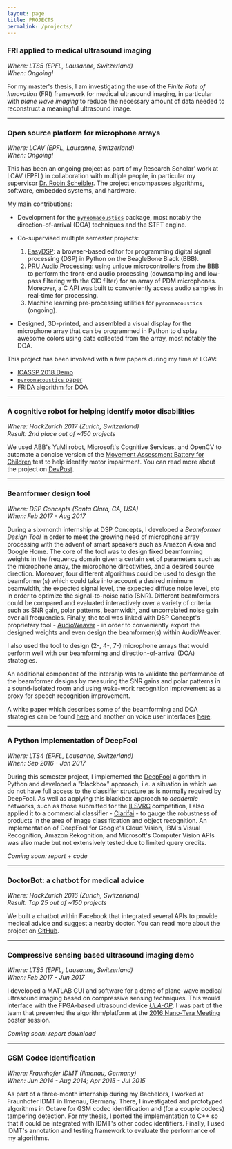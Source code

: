 ```yaml
---
layout: page
title: PROJECTS
permalink: /projects/
---
```


### FRI applied to medical ultrasound imaging

_Where: LTS5 (EPFL, Lausanne, Switzerland)_<br>
_When: Ongoing!_

For my master's thesis, I am investigating the use of the _Finite Rate of Innovation_ (FRI) framework for medical ultrasound imaging, in particular with _plane wave imaging_ to reduce the necessary amount of data needed to reconstruct a meaningful ultrasound image.

---

### Open source platform for microphone arrays

_Where: LCAV (EPFL, Lausanne, Switzerland)_<br>
_When: Ongoing!_

This has been an ongoing project as part of my Research Scholar' work at LCAV (EPFL) in collaboration with multiple people, in particular my supervisor <a href="http://www.robinscheibler.org/" target="_blank">Dr. Robin Scheibler</a>. The project encompasses algorithms, software, embedded systems, and hardware.

My main contributions:
* Development for the <a href="https://github.com/LCAV/pyroomacoustics" target="_blank">`pyroomacoustics`</a> package, most notably the direction-of-arrival (DOA) techniques and the STFT engine.
* Co-supervised multiple semester projects:
   1. <a href="https://github.com/LCAV/easy-dsp" target="_blank">EasyDSP</a>: a browser-based editor for programming digital signal processing (DSP) in Python on the BeagleBone Black (BBB).
   2. <a href="https://github.com/Scrashdown/PRU-Audio-Processing" target="_blank">PRU Audio Processing</a>: using unique microcontrollers from the BBB to perform the front-end audio processing (downsampling and low-pass filtering with the CIC filter) for an array of PDM microphones. Moreover, a C API was built to conveniently access audio samples in real-time for processing.
   3. Machine learning pre-processing utilities for `pyroomacoustics` (ongoing).


* Designed, 3D-printed, and assembled a visual display for the microphone array that can be programmed in Python to display awesome colors using data collected from the array, most notably the DOA.

This project has been involved with a few papers during my time at LCAV:
* <a href="http://ieeexplore.ieee.org/document/8005297/" target="_blank">ICASSP 2018 Demo</a>
* <a href="https://arxiv.org/abs/1710.04196" target="_blank">`pyroomacoustics` paper</a>
* <a href="http://ieeexplore.ieee.org/document/7952744/" target="_blank">FRIDA algorithm for DOA</a>

---

### A cognitive robot for helping identify motor disabilities

_Where: HackZurich 2017 (Zurich, Switzerland)_ <br>
_Result: 2nd place out of ~150 projects_

We used ABB's YuMi robot, Microsoft's Cognitive Services, and OpenCV to automate a concise version of the <a href="http://www.pearsonclinical.co.uk/Psychology/ChildCognitionNeuropsychologyandLanguage/ChildPerceptionandVisuomotorAbilities/MABC-2/MovementAssessmentBatteryforChildren-SecondEdition(MovementABC-2).aspx" target="_blank">Movement Assessment Battery for Children</a> test to help identify motor impairment. You can read more about the project on <a href="https://devpost.com/software/jred" target="_blank">DevPost</a>.

---

### Beamformer design tool

_Where: DSP Concepts (Santa Clara, CA, USA)_<br>
_When: Feb 2017 - Aug 2017_

During a six-month internship at DSP Concepts, I developed a _Beamformer Design Tool_ in order to meet the growing need of microphone array processing with the advent of smart speakers such as Amazon Alexa and Google Home. The core of the tool was to design fixed beamforming weights in the frequency domain given a certain set of parameters such as the microphone array, the microphone directivities, and a desired source direction. Moreover, four different algorithms could be used to design the beamformer(s) which could take into account a desired minimum beamwidth, the expected signal level, the expected diffuse noise level, etc in order to optimize the signal-to-noise ratio (SNR). Different beamformers could be compared and evaluated interactively over a variety of criteria such as SNR gain, polar patterns, beamwidth, and uncorrelated noise gain over all frequencies. Finally, the tool was linked with DSP Concept's proprietary tool - <a href="https://dspconcepts.com/solutions/audio-weaver" target="_blank">AudioWeaver</a> - in order to conveniently export the designed weights and even design the beamformer(s) within AudioWeaver.

I also used the tool to design (2-, 4-, 7-) microphone arrays that would perform well with our beamforming and direction-of-arrival (DOA) strategies.

An additional component of the intership was to validate the performance of the beamformer designs by measuring the SNR gains and polar patterns in a sound-isolated room and using wake-work recognition improvement as a proxy for speech recognition improvement. 

A white paper which describes some of the beamforming and DOA strategies can be found <a href="https://dspconcepts.com/sites/default/files/voice_ui_part2.pdf" target="_blank">here</a> and another on voice user interfaces <a href="https://dspconcepts.com/sites/default/files/fundamentals_of_voice_ui.pdf" target="_blank">here</a>.

---

### A Python implementation of DeepFool

_Where: LTS4 (EPFL, Lausanne, Switzerland)_<br>
_When: Sep 2016 - Jan 2017_


During this semester project, I implemented the <a href="https://arxiv.org/abs/1511.04599" target="_blank">DeepFool</a> algorithm in Python and developed a "blackbox" approach, i.e. a situation in which we do not have full access to the classifier structure as is normally required by DeepFool. As well as applying this blackbox approach to _academic_ networks, such as those submitted for the <a href="http://www.image-net.org/challenges/LSVRC/" target="_blank">ILSVRC</a> competition, I also applied it to a commercial classifier - <a href="https://www.clarifai.com/" target="_blank">Clarifai</a> - to gauge the robustness of products in the area of image classification and object recognition. An implementation of DeepFool for Google's Cloud Vision, IBM's Visual Recognition, Amazon Rekognition, and Microsoft's Computer Vision APIs was also made but not extensively tested due to limited query credits.

_Coming soon: report + code_

---

### DoctorBot: a chatbot for medical advice

_Where: HackZurich 2016 (Zurich, Switzerland)_<br>
_Result: Top 25 out of ~150 projects_

We built a chatbot within Facebook that integrated several APIs to provide medical advice and suggest a nearby doctor. You can read more about the project on <a href="https://github.com/ebezzam/DoctorBot" target="_blank">GitHub</a>.

---

### Compressive sensing based ultrasound imaging demo

_Where: LTS5 (EPFL, Lausanne, Switzerland)_<br>
_When: Feb 2017 - Jun 2017_

I developed a MATLAB GUI and software for a demo of plane-wave medical ultrasound imaging based on compressive sensing techniques. This would interface with the FPGA-based ultrasound device <a href="http://ieeexplore.ieee.org/stamp/stamp.jsp?arnumber=7468550" target="_blank">_ULA-OP_</a>. I was part of the team that presented the algorithm/platform at the <a href="http://www.nano-tera.ch/pdf/posters2016/UltrasoundToGo250.pdf" target="_blank">2016 Nano-Tera Meeting</a> poster session.

_Coming soon: report download_

---

### GSM Codec Identification

_Where: Fraunhofer IDMT (Ilmenau, Germany)_<br>
_When: Jun 2014 - Aug 2014; Apr 2015 - Jul 2015_

As part of a three-month internship during my Bachelors, I worked at Fraunhofer IDMT in Ilmenau, Germany. There, I investigated and prototyped algorithms in Octave for GSM codec identification and (for a couple codecs) tampering detection. For my thesis, I ported the implementation to C++ so that it could be integrated with IDMT's other codec identifiers. Finally, I used IDMT's annotation and testing framework to evaluate the performance of my algorithms.

